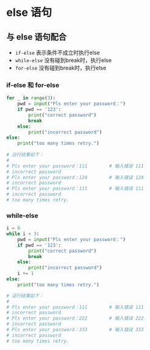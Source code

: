 # else 语句

## 与 else 语句配合

- `if-else` 表示条件不成立时执行else
- `while-else` 没有碰到break时，执行else
- `for-else` 没有碰到break时，执行else


### if-else 和 for-else
```python {8-9}
for _ in range(3):
    pwd = input("Pls enter your password：")
    if pwd == '123':
        print("correct password")
        break
    else:
        print("incorrect password")
else:
    print("too many times retry.")
    
# 运行结果如下： 
#
# Pls enter your password：111        # 输入错误 111
# incorrect password
# Pls enter your password：124        # 输入错误 124
# incorrect password
# Pls enter your password：111        # 输入错误 111
# incorrect password
# too many times retry.
```

### while-else

```python
i = 0
while i < 3:
    pwd = input("Pls enter your password：")
    if pwd == '123':
        print("correct password")
        break
    else:
        print("incorrect password")
    i += 1
else:
    print("too many times retry.")

# 运行结果如下：  
#
# Pls enter your password：111        # 输入错误 111
# incorrect password
# Pls enter your password：222        # 输入错误 222
# incorrect password
# Pls enter your password：333        # 输入错误 333
# incorrect password
# too many times retry.
```

